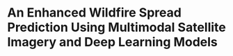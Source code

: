 # An Enhanced Wildfire Spread Prediction Using Multimodal Satellite Imagery and Deep Learning Models

